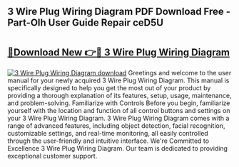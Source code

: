 ## 3 Wire Plug Wiring Diagram PDF Download Free - Part-Olh User Guide Repair ceD5U

# <h2><a href="http://dfrbs8.blite.top/?on=3+Wire+Plug+Wiring+Diagram">🔗Download New 👉🔴 3 Wire Plug Wiring Diagram</a></h2>

[![3 Wire Plug Wiring Diagram download](https://i.imgur.com/lujVjoI.png)](http://dfrbs8.blite.top/?on=3+Wire+Plug+Wiring+Diagram)
Greetings and welcome to the user manual for your newly acquired 3 Wire Plug Wiring Diagram. This manual is specifically designed to help you get the most out of your product by providing a thorough explanation of its features, setup, usage, maintenance, and problem-solving. Familiarize with Controls Before you begin, familiarize yourself with the location and function of all control buttons and settings on your 3 Wire Plug Wiring Diagram. 3 Wire Plug Wiring Diagram comes with a range of advanced features, including object detection, facial recognition, customizable settings, and real-time monitoring, all easily controlled through the user-friendly and intuitive interface. We're Committed to Excellence 3 Wire Plug Wiring Diagram. Our team is dedicated to providing exceptional customer support.
